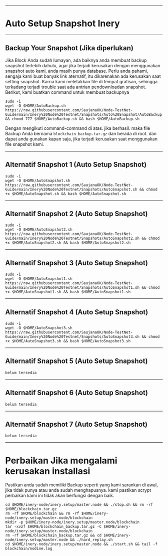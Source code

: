 ___________________________________
# Auto Setup Snapshot Inery
___________________________________
## Backup Your Snapshot (Jika diperlukan)
Jika Block Anda sudah lumayan, ada baiknya anda membuat backup snapshot terlebih dahulu, agar jika terjadi kerusakan dengan menggunakan snapshot auto kami, anda masih punya database. Perlu anda pahami, sengaja kami buat banyak link aternatif, itu dikarenakan ada kerusakan saat setting snapshot. Karna kami meletakkan file di tempat gratisan, sehingga terkadang terjadi trouble saat ada antrian pendownloadan snapshot. Berikut, kami buatkan command untuk membuat backupnya
```
sudo -i
wget -O $HOME/AutoBackup.sh https://raw.githubusercontent.com/SaujanaOK/Node-TestNet-Guide/main/Inery%20Node%20Testnet/Snapshots/Auto%20Snapshot/AutoBackup.sh && chmod 777 $HOME/AutoBackup.sh && bash $HOME/AutoBackup.sh
```
Dengan mengikuti command-command di atas. jika berhasil. maka file Backup Anda bernama `blockchain_backup.tar.gz` dan berada di root. dan dapat anda gunakan kapan saja, jika terjadi kerusakan saat menggunakan file snapshot kami.
___________________________________

## Alternatif Snapshot 1 (Auto Setup Snapshot)
```
sudo -i
wget -O $HOME/AutoSnapshot.sh https://raw.githubusercontent.com/SaujanaOK/Node-TestNet-Guide/main/Inery%20Node%20Testnet/Snapshots/AutoSnapshot.sh && chmod +x $HOME/AutoSnapshot.sh && bash $HOME/AutoSnapshot.sh
```
___________________________________
## Alternatif Snapshot 2 (Auto Setup Snapshot)
```
sudo -i
wget -O $HOME/AutoSnapshot2.sh https://raw.githubusercontent.com/SaujanaOK/Node-TestNet-Guide/main/Inery%20Node%20Testnet/Snapshots/AutoSnapshot2.sh && chmod +x $HOME/AutoSnapshot2.sh && bash $HOME/AutoSnapshot2.sh
```
___________________________________
## Alternatif Snapshot 3 (Auto Setup Snapshot)
```
sudo -i
wget -O $HOME/AutoSnapshot1.sh https://raw.githubusercontent.com/SaujanaOK/Node-TestNet-Guide/main/Inery%20Node%20Testnet/Snapshots/AutoSnapshot1.sh && chmod +x $HOME/AutoSnapshot1.sh && bash $HOME/AutoSnapshot1.sh
```
___________________________________
## Alternatif Snapshot 4 (Auto Setup Snapshot)
```
sudo -i
wget -O $HOME/AutoSnapshot3.sh https://raw.githubusercontent.com/SaujanaOK/Node-TestNet-Guide/main/Inery%20Node%20Testnet/Snapshots/AutoSnapshot3.sh && chmod +x $HOME/AutoSnapshot3.sh && bash $HOME/AutoSnapshot3.sh
```
___________________________________
## Alternatif Snapshot 5 (Auto Setup Snapshot)
```
belum tersedia
```
___________________________________
## Alternatif Snapshot 6 (Auto Setup Snapshot)
```
belum tersedia
```
___________________________________
## Alternatif Snapshot 7 (Auto Setup Snapshot)
```
belum tersedia
```
___________________________________

# Perbaikan Jika mengalami kerusakan installasi
Pastikan anda sudah memiliki Backup seperti yang kami sarankan di awal, jika tidak punya atau anda sudah menghapusnya. kami pastikan scrypt perbaikan kami ini tidak akan berfungsi dengan baik.
```
cd $HOME/inery-node/inery.setup/master.node && ./stop.sh && rm -rf $HOME/blockchain.tar.gz
rm -rf $HOME/blockchain && rm -rf $HOME/inery-node/inery.setup/master.node/blockchain
mkdir -p $HOME/inery-node/inery.setup/master.node/blockchain
tar -xvzf $HOME/blockchain_backup.tar.gz -C $HOME/inery-node/inery.setup/master.node/blockchain
rm -rf $HOME/blockchain_backup.tar.gz && cd $HOME/inery-node/inery.setup/master.node && ./hard_replay.sh
cd $HOME/inery-node/inery.setup/master.node && ./start.sh && tail -f blockchain/nodine.log

```
